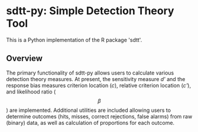 # sdtt-py: Simple Detection Theory Tool
This is a Python implementation of the R package 'sdtt'.

## Overview
The primary functionality of sdtt-py allows users to calculate various detection theory measures. At present, the sensitivity measure *d'* and the response bias measures criterion location (*c*), relative criterion location (*c'*), and likelihood ratio ($$\beta$$) are implemented. Additional utilities are included allowing users to determine outcomes (hits, misses, correct rejections, false alarms) from raw (binary) data, as well as calculation of proportions for each outcome.
